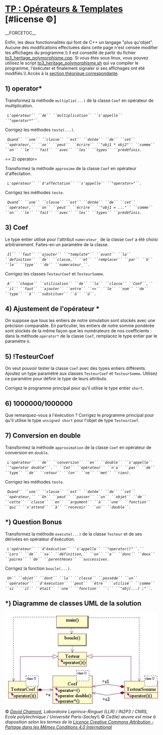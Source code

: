 # [TP : Opérateurs & Templates](README.md) \[\#license ©\]

\_\_FORCETOC\_\_

Enfin, les deux fonctionnalités qui font de C++ un langage "plus qu'objet". Aucune des modifications effectuées dans cette page n'est censée modifier les affichages du programme.\\\\ Il est conseillé de partir du fichier [tp3\_heritage\_polymorphisme.cpp](coefs-old/tp3_heritage_polymorphisme.cpp.md). Si vous êtes sous linux, vous pouvez utilisez le script [tp3\_heritage\_polymorphisme.sh](coefs-old/tp3_heritage_polymorphisme.sh.md) qui va compiler le programme, l'éxécuter et finalement signaler si ses affichages ont été modifiés.\\\\ Accès à la [section théorique correspondante](FondamentauxOperateursTemplates.md).

## 1\) operator\*

Transformez la méthode `multiplie(...)` de la classe `Coef` en opérateur de multiplication.

` `*`L'opérateur`` ``de`` ``multiplication`` ``s'appelle`` ``"operator*"``.`*

Corrigez les méthodes `teste(...)`.

` `*`Quand`` ``une`` ``classe`` ``est`` ``dotée`` ``de`` ``cet`` ``opérateur,`` ``on`` ``peut`` ``écrire`` ``"obj1 * obj2"`` ``comme`` ``on`` ``le`` ``fait`` ``avec`` ``les`` ``types`` ``prédéfinis.`*

\== 2) operator=

Transformez la méthode `approxime` de la classe `Coef` en opérateur d'affectation.

` `*`L'opérateur`` ``d'affectation`` ``s'appelle`` ``"operator="``.`*

Corrigez les méthodes `teste`.

` `*`Quand`` ``une`` ``classe`` ``est`` ``dotée`` ``de`` ``cet`` ``opérateur,`` ``on`` ``peut`` ``écrire`` ``"obj1 = ..."`` ``comme`` ``on`` ``le`` ``fait`` ``avec`` ``les`` ``types`` ``prédéfinis.`*

## 3\) Coef<int>

Le type entier utilisé pour l'attribut `numerateur_` de la classe `Coef` a été choisi arbitrairement. Faites-en un paramètre de la classe.

` `*`Il`` ``faut`` ``ajouter`` ``"template`<typename U>`"`` ``avant`` ``la`` ``definition`` ``de`` ``classe,`` ``et`` ``remplacer`` ``par`` ``U`` ``le`` ``type`` ``de`` ``numerateur_``.`*

Corrigez les classes `TesteurCoef` et `TesteurSomme`.

` `*`A`` ``chaque`` ``utilisation`` ``de`` ``la`` ``classe`` ``Coef``,`` ``il`` ``faut`` ``ajouter`` ``entre`` ``<>`` ``le`` ``nom`` ``de`` ``type`` ``à`` ``substituer`` ``à`` ``U``.`*

## 4\) Ajustement de l'opérateur \*

On suppose que tous les entiers de notre simulation sont stockés avec une précision comparable. En particulier, les entiers de notre somme pondérée sont stockés de la même façon que les numérateurs de nos coefficients : dans la méthode `operator*` de la classe `Coef`, remplacez le type entier par le paramètre `U`.

## 5\) \!TesteurCoef<short>

On veut pouvoir tester la classe `Coef` avec des types entiers différents. Ajoutez un type paramétré aux classes `TesteurCoef` et `TesteurSomme`. Utilisez ce paramètre pour définir le type de leurs attributs.

Corrigez le programme principal pour qu'il utilise le type entier `short`.

## 6\) 1000000/1000000

Que remarquez-vous à l'éxécution ? Corrigez le programme principal pour qu'il utilise le type `unsigned short` pour l'objet de type `TesteurCoef`.

## 7\) Conversion en double

Transformez la méthode `approximation` de la classe `Coef` en opérateur de conversion en `double`.

` `*`L'opérateur`` ``de`` ``conversion`` ``en`` ``double`` ``s'appelle`` ``"operator double"``.`` ``Cet`` ``opérateur`` ``n'a`` ``pas`` ``de`` ``type`` ``de`` ``retour`` ``(on`` ``ne`` ``met`` ``rien).`*

Corrigez les méthodes `teste`.

` `*`Quand`` ``une`` ``classe`` ``est`` ``dotée`` ``de`` ``cet`` ``opérateur,`` ``On`` ``peut`` ``passer`` ``un`` ``objet`` ``de`` ``cette`` ``classe`` ``en`` ``argument`` ``à`` ``une`` ``fonction`` ``qui`` ``s'attend`` ``à`` ``recevoir`` ``un`` ``double``.`*

## \*) Question Bonus

Transformez la méthode `execute(...)` de la classe `Testeur` et de ses dérivées en opérateur d'éxécution.

` `*`L'opérateur`` ``d'éxécution`` ``s'appelle`` ``"operator()"``.`` ``Lors`` ``de`` ``sa`` ``définition,`` ``on`` ``a`` ``donc`` ``deux`` ``paires`` ``de`` ``parenthèses`` ``successives.`*

Corrigez la fonction `boucle(...)`.

` `*`Un`` ``objet`` ``dont`` ``la`` ``classe`` ``possède`` ``un`` ``opérateur`` ``d'éxécution`` ``peut`` ``être`` ``utilisé`` ``comme`` ``si`` ``il`` ``était`` ``une`` ``fonction`` ``:`` ``"obj(...) ;"``.`*

## \*) Diagramme de classes UML de la solution

![img/05-operateurs-et-templates.uml.png](img/05-operateurs-et-templates.uml.png "img/05-operateurs-et-templates.uml.png")

© *[David Chamont](http://llr.in2p3.fr/spip.php?page=view_person&personID=121), Laboratoire Leprince-Ringuet (LLR) / IN2P3 / CNRS, Ecole polytechnique / Université Paris-Saclay*\\\\ © *Ce(tte) œuvre est mise à disposition selon les termes de la [Licence Creative Commons Attribution - Partage dans les Mêmes Conditions 4.0 International](http://creativecommons.org/licenses/by-sa/4.0/)*

